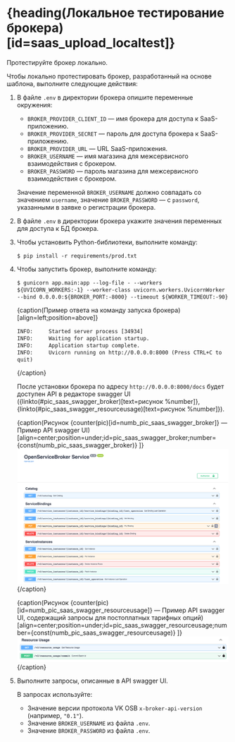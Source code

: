# {heading(Локальное тестирование брокера)[id=saas_upload_localtest]}

Протестируйте брокер локально.

Чтобы локально протестировать брокер, разработанный на основе шаблона, выполните следующие действия:

1. В файле `.env` в директории брокера опишите переменные окружения:

   * `BROKER_PROVIDER_CLIENT_ID` — имя брокера для доступа к SaaS-приложению.
   * `BROKER_PROVIDER_SECRET` — пароль для доступа брокера к SaaS-приложению.
   * `BROKER_PROVIDER_URL` — URL SaaS-приложения.
   * `BROKER_USERNAME` — имя магазина для межсервисного взаимодействия c брокером.
   * `BROKER_PASSWORD` — пароль магазина для межсервисного взаимодействия с брокером.

   <err>

   Значение переменной `BROKER_USERNAME` должно совпадать со значением `username`, значение `BROKER_PASSWORD` — с `password`, указанными в заявке о регистрации брокера.

   </err>
1. В файле `.env` в директории брокера укажите значения переменных для доступа к БД брокера.
1. Чтобы установить Python-библиотеки, выполните команду:

   ```console
   $ pip install -r requirements/prod.txt
   ```

1. Чтобы запустить брокер, выполните команду:

   ```console
   $ gunicorn app.main:app --log-file - --workers ${UVICORN_WORKERS:-1} --worker-class uvicorn.workers.UvicornWorker --bind 0.0.0.0:${BROKER_PORT:-8000} --timeout ${WORKER_TIMEOUT:-90}
   ```

   {caption(Пример ответа на команду запуска брокера)[align=left;position=above]}
   ```console
   INFO:     Started server process [34934]
   INFO:     Waiting for application startup.
   INFO:     Application startup complete.
   INFO:     Uvicorn running on http://0.0.0.0:8000 (Press CTRL+C to quit)
   ```
   {/caption}

   После установки брокера по адресу `http://0.0.0.0:8000/docs` будет доступен API в редакторе swagger UI ({linkto(#pic_saas_swagger_broker)[text=рисунок %number]}, {linkto(#pic_saas_swagger_resourceusage)[text=рисунок %number]}).

   {caption(Рисунок {counter(pic)[id=numb_pic_saas_swagger_broker]} — Пример API swagger UI)[align=center;position=under;id=pic_saas_swagger_broker;number={const(numb_pic_saas_swagger_broker)} ]}
   ![pic1](../../../assets/SaaS_swagger_broker.png)
   {/caption}

   {caption(Рисунок {counter(pic)[id=numb_pic_saas_swagger_resourceusage]} — Пример API swagger UI, содержащий запросы для постоплатных тарифных опций)[align=center;position=under;id=pic_saas_swagger_resourceusage;number={const(numb_pic_saas_swagger_resourceusage)} ]}
   ![pic1](../../../assets/SaaS_swagger_resourceusage.png)
   {/caption}
1. Выполните запросы, описанные в API swagger UI.

   В запросах используйте:

   * Значение версии протокола VK OSB `x-broker-api-version` (например, `"0.1"`).
   * Значение `BROKER_USERNAME` из файла `.env`.
   * Значение `BROKER_PASSWORD` из файла `.env`.

